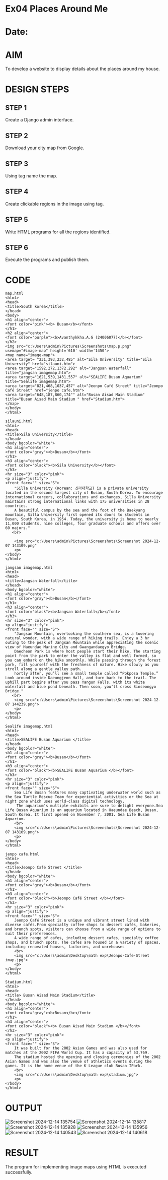 # Ex04 Places Around Me
# Date:
# AIM
To develop a website to display details about the places around my house.

# DESIGN STEPS
## STEP 1
Create a Django admin interface.

## STEP 2
Download your city map from Google.

## STEP 3
Using <map> tag name the map.

## STEP 4
Create clickable regions in the image using <area> tag.

## STEP 5
Write HTML programs for all the regions identified.

## STEP 6
Execute the programs and publish them.

# CODE
```
map.html
<html>
<head>
<title>South korea</title>
</head>
<body>
<h1 align="center">
<font color="pink"><b> Busan</b></font>
</h1>
<h2 align="center">
<font color="purple"><b>Avanthykkha.A.G (24006077)</b></font>
</h2>
<img src="c:\Users\admin\Pictures\Screenshots\map.p.png" usemap="#image-map" height='610' width='1450'>
<map name="image-map">
<area target= "231,393,232,485" alt="Sila University" title="Sila University" href="silauni.htm">
<area target="1592,272,1372,292" alt="Jangsan Waterfall" title="jangsan imagemap.htm">
<area target="1621,539,1431,557" alt="SEALIFE Busan Aquarium" title="Sealife imagemap.htm">
<area target="821,468,1037,457" alt="Jeonpo Café Street" title="Jeonpo Café Street" href="jenpo cafe.htm">
<area target="648,187,860,174"" alt="Busan Aisad Main Stadium" title="Busan Aisad Main Stadium " href="Stadium.htm">
</map>
</body>
</html>
```
```
silauni.html
<html>
<head>
<title>Sila University</title>
</head>
<body bgcolor="white">
<h1 align="center">
<font color="gray"><b>Busan</b></font>
</h1>
<h3 align="center">
<font color="black"><b>Sila University</b></font>
</h3>
<hr size="3" color="pink">
<p align="justify">
<front face="" size="S">
    "Silla University (Korean: 신라대학교) is a private university located in the second largest city of Busan, South Korea. To encourage international careers, collaborations and exchanges, Silla University maintains strong international links with 175 universities in 28 countries.
    A beautiful campus by the sea and the foot of the Baekyang mountain, Silla University first opened its doors to students in Busan, South Korea, in 1954. Today, the university is home to nearly 11,000 students, nine colleges, four graduate schools and offers over 60 majors."
   <br>
   
    <img src="c:\Users\admin\Pictures\Screenshots\Screenshot 2024-12-07 143109.png"
    <p>
</body>
</html>
```
```
jangsan imagemap.html
<html>
<head>
<title>Jangsan Waterfall</title>
</head>
<body bgcolor="white">
<h1 align="center">
<font color="gray"><b>Busan</b></font>
</h1>
<h3 align="center">
<font color="black"><b>Jangsan Waterfall</b></font>
</h3>
<hr size="3" color="pink">
<p align="justify">
<front face="" size="S">
    "Jangsan Mountain, overlooking the southern sea, is a towering natural wonder, with a wide range of hiking trails. Enjoy a 3 hr outing to the peak of Jangsan Mountain while appreciating the scenic view of Haeundae Marine City and Gwangandaegyo Bridge.
    Daecheon Park is where most people start their hike. The starting point from the park to enter the valley is flat and well formed, so you can embark on the hike smoothly. While passing through the forest park, fill yourself with the freshness of nature. Hike slowly as you stroll along a gentle valley path.
    hortly after, you’ll see a small temple called “Pokposa Temple.” Look around inside Daeungjeon Hall, and turn back to the trail. The uphill part begins after you pass Yangun Falls, with its white waterfall and blue pond beneath. Then soon, you’ll cross Sinseongyo Bridge."
   <br>
    <img src="c:\Users\admin\Pictures\Screenshots\Screenshot 2024-12-07 144239.png">
    <p>
</body>
</html>
```
```
Sealife imagemap.html
<html>
<head>
<title>SEALIFE Busan Aquarium </title>
</head>
<body bgcolor="white">
<h1 align="center">
<font color="gray"><b>Busan</b></font>
</h1>
<h3 align="center">
<font color="black"><b>SEALIFE Busan Aquarium </b></font>
</h3>
<hr size="3" color="pink">
<p align="justify">
<front face="" size="S">
    Sea Life Busan features many captivating underwater world such as the Sea Turtle Rescue Team for experiential activities or the Sea at night zone which uses world-class digital technology.
     The aquarium's multiple exhibits are sure to delight everyone.Sea Life Busan Aquarium is an aquarium located in Haeundae Beach, Busan, South Korea. It first opened on November 7, 2001. Sea Life Busan Aquarium.
    <br>
    <img src="c:\Users\admin\Pictures\Screenshots\Screenshot 2024-12-07 143109.png">
    <p>
</body>
</html>
```
```
jenpo cafe.html
<html>
<head>
<title>Jeonpo Café Street </title>
</head>
<body bgcolor="white">
<h1 align="center">
<font color="gray"><b>Busan</b></font>
</h1>
<h3 align="center">
<font color="black"><b>Jeonpo Café Street </b></font>
</h3>
<hr size="3" color="pink">
<p align="justify">
<front face="" size="S">
    Jeonpo Café Street is a unique and vibrant street lined with diverse cafés.From specialty coffee shops to dessert cafés, bakeries, and brunch spots, visitors can choose from a wide range of options to suit their preferences.
    A wide range of cafes, including dessert cafes, specialty coffee shops, and brunch spots. The cafes are housed in a variety of spaces, including renovated houses, factories, and warehouses
    <br>
    <img src="c:\Users\admin\Desktop\math exp\Jeonpo-Cafe-Street imap.jpg">
    <p>
</body>
</html>
```
```
Stadium.html
<html>
<head>
<title> Busan Aisad Main Stadium</title>
</head>
<body bgcolor="white">
<h1 align="center">
<font color="gray"><b>Busan</b></font>
</h1>
<h3 align="center">
<font color="black"><b> Busan Aisad Main Stadium </b></font>
</h3>
<hr size="3" color="pink">
<p align="justify">
<front face="" size="S">
    It was built for the 2002 Asian Games and was also used for matches at the 2002 FIFA World Cup. It has a capacity of 53,769. 
    The stadium hosted the opening and closing ceremonies of the 2002 Asian Games and was also the venue of athletics events during the games. It is the home venue of the K League club Busan IPark.
    <br>
    <img src="c:\Users\admin\Desktop\math exp\stadium.jpg">
    <p>
</body>
</html>
```

# OUTPUT
![Screenshot 2024-12-14 135754](https://github.com/user-attachments/assets/95437039-5f83-4586-8c5b-d5ef65d76c59)
![Screenshot 2024-12-14 135817](https://github.com/user-attachments/assets/5ca129a3-f94a-476e-9128-be5b405bf4ee)
![Screenshot 2024-12-14 135928](https://github.com/user-attachments/assets/849c650a-b729-405f-a4c9-cfc245f02feb)
![Screenshot 2024-12-14 135956](https://github.com/user-attachments/assets/806b7657-e26d-4ba9-b6d3-8c7298e09347)
![Screenshot 2024-12-14 140543](https://github.com/user-attachments/assets/d176dce5-f4f5-4776-8adb-257df3054494)
![Screenshot 2024-12-14 140618](https://github.com/user-attachments/assets/c2217cc2-c564-4aa6-b7ef-6c8dea137a56)



# RESULT
The program for implementing image maps using HTML is executed successfully.
